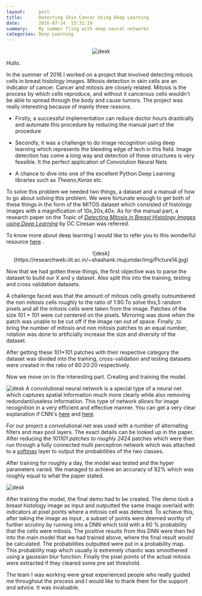 ```yaml
---
layout:     post
title:      Detecting Skin Cancer Using Deep Learning
date:       2016-07-24  15:31:19
summary:    My summer fling with deep neural networks
categories: Deep Learning
---
```


<div style="text-align:center" markdown="1">

![desk](http://www.cancerresearch.purdue.edu/files/75/breast%20cancer%20ribbon.png)


</div>
Hullo.

In the summer of 2016 I worked on a project that involved detecting mitosis cells in breast histology images. Mitosis detection in skin cells are an indicator of cancer. Cancer and mitosis are closely related. Mitosis is the process by which cells reproduce, and without it cancerous cells wouldn't be able to spread through the body and cause tumors.
The project was really interesting because of mainly three reasons.

* Firstly, a successful implementation can reduce doctor hours drastically and automate this procedure by reducing the manual part of the procedure

* Secondly, it was a challenge to do image recognition using deep learning which represents the bleeding edge of tech in this field. Image detection has come a long way and detection of these structures is very feasible. It the perfect application of Convolution Neural Nets

* A chance to dive into one of the excellent Python Deep Learning libraries such as *Theano*,*Keras* etc.



To solve this problem we needed two things, a dataset and a manual of how to go about solving this problem.
We were fortunate enough to get both of these things in the form of the MITOS dataset which consisted of histology images with a magnification of 10x,20x,40x.
As for the manual part, a research paper on the Topic of [*Detecting Mitosis in Breast Histology Images using Deep Learning*](http://people.idsia.ch/~ciresan/data/miccai2013.pdf "Detecting Mitosis in Breast Histology Images using Deep Learning") by DC Ciresan was referred.

To know more about deep learning I would like to refer you to this wonderful resource [here](http://neuralnetworksanddeeplearning.com/) .


<div style="text-align:center" markdown="1">
![desk](https://researchweb.iiit.ac.in/~shashank.mujumdar/img/Picture14.jpg)
</div>

Now that we had gotten these things, the first objective was to parse the dataset to build our X and y dataset. Also split this into the training, testing and cross validation datasets.

A challenge faced was that the amount of mitosis cells greatly outnumbered the non mitosis cells roughly to the ratio of 1:90.To solve this,5 random pixels and all the mitosis cells were taken from the image. Patches of the size 101 * 101 were cut centered on the pixels. Mirroring was done when the patch was unable to be cut off if the image ran out of space. Finally ,to bring the number of mitosis and non mitosis patches to an equal number, rotation was done to artificially increase the size and diversity of the dataset.

After getting these 101*101 patches with their respective category the dataset was divided into the training, cross-validation and testing datasets were created in the ratio of 60:20:20 respectively.

Now we move on to the interesting part. Creating and training the model.


![desk](http://deeplearning.net/tutorial/_images/mylenet.png)
A convolutional neural network is a special type of a neural net which captures spatial information much more clearly while also removing redundant/useless information. This type of network allows for image recognition in a very efficient and effective manner. You can get a very clear explanation if CNN's [here](http://karpathy.github.io/2015/10/25/selfie/) and [here](http://www.wildml.com/2015/11/understanding-convolutional-neural-networks-for-nlp/).

For our project a convolutional net was used with a number of alternating filters and max pool layers. The exact details can be looked up in the paper.
After reducing the 101*101 patches to roughly 24*24 patches which were then run through a fully connected multi perceptron network which was attached to a [softmax](https://en.wikipedia.org/wiki/Softmax_function) layer to output the probabilities of the two classes.

After training for roughly a day, the model was tested and the hyper parameters varied.
We managed to achieve an accuracy of 82% which was roughly equal to what the paper stated.

![desk](http://medicalimaging.spiedigitallibrary.org/data/Journals/JMIOBU/930715/JMI_1_3_034003_f008.png)

After training the model, the final demo had to be created.
The demo took a breast histology image as input and outputted the same image overlaid with indicators at pixel points where a mitosis cell was detected.
To achieve this, after taking the image as input , a subset of points were deemed worthy of further scrutiny by running into a DNN which told with a 60 % probability that the cells were mitosis.
The positive results from this DNN were then fed into the main model that we had trained above, where the final result would be calculated. The probabilities outputted were put in a probability map. This probability map which usually is extremely chaotic was smoothened using a gaussian blur function. Finally the pixel points of the actual mitosis were extracted if they cleared some pre set threshold.



The team I was working were great experienced people who really guided me throughout the process and I would like to thank them for the support and advice. It was invaluable.
